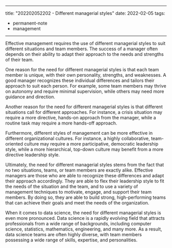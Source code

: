 
---
title: "202202052202 - Different managerial styles"
date: 2022-02-05
tags: 
- permanent-note 
- management
---

Effective management requires the use of different managerial styles to suit different situations and team members. The success of a manager often depends on their ability to adapt their approach to the needs and strengths of their team.

One reason for the need for different managerial styles is that each team member is unique, with their own personality, strengths, and weaknesses. A good manager recognizes these individual differences and tailors their approach to suit each person. For example, some team members may thrive on autonomy and require minimal supervision, while others may need more guidance and direction.

Another reason for the need for different managerial styles is that different situations call for different approaches. For instance, a crisis situation may require a more directive, hands-on approach from the manager, while a routine task may require a more hands-off approach.

Furthermore, different styles of management can be more effective in different organizational cultures. For instance, a highly collaborative, team-oriented culture may require a more participative, democratic leadership style, while a more hierarchical, top-down culture may benefit from a more directive leadership style.

Ultimately, the need for different managerial styles stems from the fact that no two situations, teams, or team members are exactly alike. Effective managers are those who are able to recognize these differences and adapt their approach accordingly. They are able to flex their leadership style to fit the needs of the situation and the team, and to use a variety of management techniques to motivate, engage, and support their team members. By doing so, they are able to build strong, high-performing teams that can achieve their goals and meet the needs of the organization.

When it comes to data science, the need for different managerial styles is even more pronounced. Data science is a rapidly evolving field that attracts professionals from a wide range of backgrounds, including computer science, statistics, mathematics, engineering, and many more. As a result, data science teams are often highly diverse, with team members possessing a wide range of skills, expertise, and personalities.



 